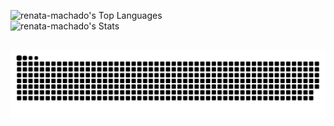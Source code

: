 
![renata-machado's Top Languages](https://github-readme-stats.vercel.app/api/top-langs/?username=renata-machado&theme=jolly&show_icons=true&hide_border=false&layout=compact)<br>
![renata-machado's Stats](https://github-readme-stats.vercel.app/api?username=renata-machado&theme=jolly&show_icons=true&hide_border=false&count_private=true) 
##
<!--
**renata-machado/renata-machado** is a ✨ _special_ ✨ repository because its `README.md` (this file) appears on your GitHub profile.

Here are some ideas to get you started:

- 🔭 I’m currently working on ...
- 🌱 I’m currently learning ...
- 👯 I’m looking to collaborate on ...
- 🤔 I’m looking for help with ...
- 💬 Ask me about ...
- 📫 How to reach me: ...
- 😄 Pronouns: ...
- ⚡ Fun fact: ...
-->
<picture>
  <source media="(prefers-color-scheme: dark)" srcset="https://raw.githubusercontent.com/renata-machado/renata-machado/output/github-contribution-grid-snake-dark.svg">
  <source media="(prefers-color-scheme: light)" srcset="https://raw.githubusercontent.com/renata-machado/renata-machado/output/github-contribution-grid-snake.svg">
  <img alt="github contribution grid snake animation" src="https://raw.githubusercontent.com/renata-machado/renata-machado/output/github-contribution-grid-snake.svg">
</picture>
